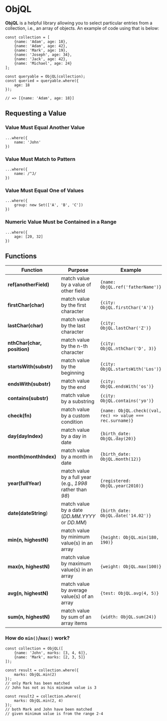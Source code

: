 # ObjQL

**ObjQL** is a helpful library allowing you to select particular entries from a collection, i.e., an array of objects. An example of code using that is below:

```
const collection = [
	{name: 'Adam', age: 18},
	{name: 'Adam', age: 42},
	{name: 'Mark', age: 19},
	{name: 'Joseph', age: 34},
	{name: 'Jack', age: 42},
	{name: 'Michael', age: 24}
];

const queryable = ObjQL(collection);
const queried = queryable.where({
	age: 18
});

// => [{name: 'Adam', age: 18}]
```

## Requesting a Value

### Value Must Equal Another Value

```
...where({
	name: 'John'
})
```

### Value Must Match to Pattern

```
...where({
	name: /^J/
})
```

### Value Must Equal One of Values

```
...where({
	group: new Set(['A', 'B', 'C'])
})
```

### Numeric Value Must be Contained in a Range

```
...where({
	age: [20, 32]
})
```

## Functions

| Function | Purpose | Example |
|----------|---------|---------|
| **ref(anotherField)** | match value by a value of other field | `{name: ObjQL.ref('fatherName')}` |
| **firstChar(char)** | match value by the first character | `{city: ObjQL.firstChar('A')}` |
| **lastChar(char)** | match value by the last character | `{city: ObjQL.lastChar('Z')}` |
| **nthChar(char, position)** | match value by the n-th character | `{city: ObjQL.nthChar('D', 3)}` |
| **startsWith(substr)** | match value by the beginning | `{city: ObjQL.startsWith('Los')}` |
| **endsWith(substr)** | match value by the end | `{city: ObjQL.endsWith('os')}` |
| **contains(substr)** | match value by a substring | `{city: ObjQL.contains('yo')}` |
| **check(fn)** | match value by a custom condition | `{name: ObjQL.check((val, rec) => value === rec.surname)}` |
| **day(dayIndex)** | match value by a day in date | `{birth_date: ObjQL.day(20)}` |
| **month(monthIndex)** | match value by a month in date | `{birth_date: ObjQL.month(12)}` |
| **year(fullYear)** | match value by a full year (e.g., _1998_ rather than _98_) | `{registered: ObjQL.year(2010)}` |
| **date(dateString**) | match value by a date (_DD.MM.YYYY_ or _DD.MM_) | `{birth_date: ObjQL.date('14.02')}` |
| **min(n, highestN)** | match value by minimum value(s) in an array | `{height: ObjQL.min(180, 190)}` |
| **max(n, highestN)** | match value by maximum value(s) in an array | `{weight: ObjQL.max(100)}` |
| **avg(n, highestN)** | match value by average value(s) of an array | `{test: ObjQL.avg(4, 5)}` |
| **sum(n, highestN)** | match value by sum of an array items | `{width: ObjQL.sum(24)}` |

### How do `min()`/`max()` work?

```
const collection = ObjQL([
	{name: 'John', marks: [3, 4, 6]},
	{name: 'Mark', marks: [2, 3, 5]}
]);

const result = collection.where({
	marks: ObjQL.min(2)
});
// only Mark has been matched
// John has not as his minimum value is 3

const result2 = collection.where({
	marks: ObjQL.min(2, 4)
});
// both Mark and John have been matched
// given minimum value is from the range 2-4
```